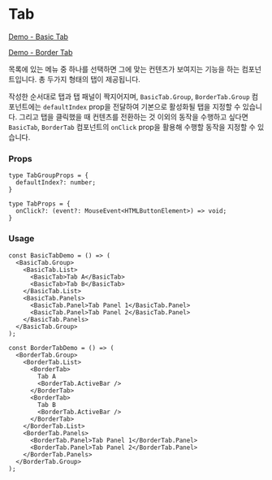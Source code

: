 # Tab

[Demo - Basic Tab](https://idyllic-puffpuff-476e23.netlify.app/tab/basic-tab)

[Demo - Border Tab](https://idyllic-puffpuff-476e23.netlify.app/tab/border-tab)

목록에 있는 메뉴 중 하나를 선택하면 그에 맞는 컨텐츠가 보여지는 기능을 하는 컴포넌트입니다. 총 두가지 형태의 탭이 제공됩니다.

작성한 순서대로 탭과 탭 패널이 짝지어지며, `BasicTab.Group`, `BorderTab.Group` 컴포넌트에는 `defaultIndex` prop을 전달하여 기본으로 활성화될 탭을 지정할 수 있습니다.
그리고 탭을 클릭했을 때 컨텐츠를 전환하는 것 이외의 동작을 수행하고 싶다면 `BasicTab`, `BorderTab` 컴포넌트의 `onClick` prop을 활용해 수행할 동작을 지정할 수 있습니다.

### Props

```tsx
type TabGroupProps = {
  defaultIndex?: number;
}

type TabProps = {
  onClick?: (event?: MouseEvent<HTMLButtonElement>) => void;
}
```

### Usage

```tsx
const BasicTabDemo = () => (
  <BasicTab.Group>
    <BasicTab.List>
      <BasicTab>Tab A</BasicTab>
      <BasicTab>Tab B</BasicTab>
    </BasicTab.List>
    <BasicTab.Panels>
      <BasicTab.Panel>Tab Panel 1</BasicTab.Panel>
      <BasicTab.Panel>Tab Panel 2</BasicTab.Panel>
    </BasicTab.Panels>
  </BasicTab.Group>
);

const BorderTabDemo = () => (
  <BorderTab.Group>
    <BorderTab.List>
      <BorderTab>
        Tab A
        <BorderTab.ActiveBar />
      </BorderTab>
      <BorderTab>
        Tab B
        <BorderTab.ActiveBar />
      </BorderTab>
    </BorderTab.List>
    <BorderTab.Panels>
      <BorderTab.Panel>Tab Panel 1</BorderTab.Panel>
      <BorderTab.Panel>Tab Panel 2</BorderTab.Panel>
    </BorderTab.Panels>
  </BorderTab.Group>
);
```
